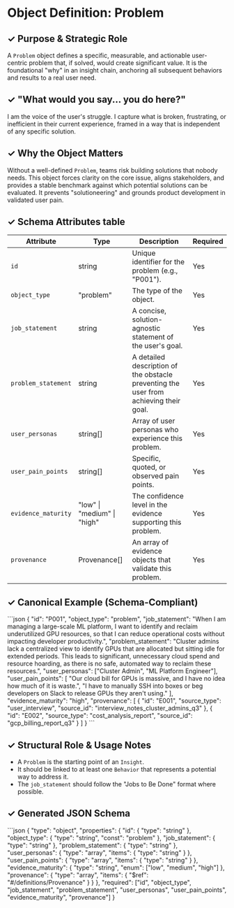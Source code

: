 # Object Definition: Problem

## ✓ Purpose & Strategic Role
A `Problem` object defines a specific, measurable, and actionable user-centric problem that, if solved, would create significant value. It is the foundational "why" in an insight chain, anchoring all subsequent behaviors and results to a real user need.

## ✓ "What would you say... you do here?"
I am the voice of the user's struggle. I capture what is broken, frustrating, or inefficient in their current experience, framed in a way that is independent of any specific solution.

## ✓ Why the Object Matters
Without a well-defined `Problem`, teams risk building solutions that nobody needs. This object forces clarity on the core issue, aligns stakeholders, and provides a stable benchmark against which potential solutions can be evaluated. It prevents "solutioneering" and grounds product development in validated user pain.

## ✓ Schema Attributes table
| Attribute | Type | Description | Required |
|---|---|---|---|
| `id` | string | Unique identifier for the problem (e.g., "P001"). | Yes |
| `object_type` | "problem" | The type of the object. | Yes |
| `job_statement` | string | A concise, solution-agnostic statement of the user's goal. | Yes |
| `problem_statement` | string | A detailed description of the obstacle preventing the user from achieving their goal. | Yes |
| `user_personas` | string[] | Array of user personas who experience this problem. | Yes |
| `user_pain_points` | string[] | Specific, quoted, or observed pain points. | Yes |
| `evidence_maturity` | "low" \| "medium" \| "high" | The confidence level in the evidence supporting this problem. | Yes |
| `provenance` | Provenance[] | An array of evidence objects that validate this problem. | Yes |

## ✓ Canonical Example (Schema-Compliant)
\`\`\`json
\{
  "id": "P001",
  "object_type": "problem",
  "job_statement": "When I am managing a large-scale ML platform, I want to identify and reclaim underutilized GPU resources, so that I can reduce operational costs without impacting developer productivity.",
  "problem_statement": "Cluster admins lack a centralized view to identify GPUs that are allocated but sitting idle for extended periods. This leads to significant, unnecessary cloud spend and resource hoarding, as there is no safe, automated way to reclaim these resources.",
  "user_personas": ["Cluster Admin", "ML Platform Engineer"],
  "user_pain_points": [
    "Our cloud bill for GPUs is massive, and I have no idea how much of it is waste.",
    "I have to manually SSH into boxes or beg developers on Slack to release GPUs they aren't using."
  ],
  "evidence_maturity": "high",
  "provenance": [
    \{ "id": "E001", "source_type": "user_interview", "source_id": "interview_notes_cluster_admins_q3" \},
    \{ "id": "E002", "source_type": "cost_analysis_report", "source_id": "gcp_billing_report_q3" \}
  ]
\}
\`\`\`

## ✓ Structural Role & Usage Notes
- A `Problem` is the starting point of an `Insight`.
- It should be linked to at least one `Behavior` that represents a potential way to address it.
- The `job_statement` should follow the "Jobs to Be Done" format where possible.

## ✓ Generated JSON Schema
\`\`\`json
\{
  "type": "object",
  "properties": \{
    "id": \{ "type": "string" \},
    "object_type": \{ "type": "string", "const": "problem" \},
    "job_statement": \{ "type": "string" \},
    "problem_statement": \{ "type": "string" \},
    "user_personas": \{ "type": "array", "items": \{ "type": "string" \} \},
    "user_pain_points": \{ "type": "array", "items": \{ "type": "string" \} \},
    "evidence_maturity": \{ "type": "string", "enum": ["low", "medium", "high"] \},
    "provenance": \{ "type": "array", "items": \{ "$ref": "#/definitions/Provenance" \} \}
  \},
  "required": ["id", "object_type", "job_statement", "problem_statement", "user_personas", "user_pain_points", "evidence_maturity", "provenance"]
\}
